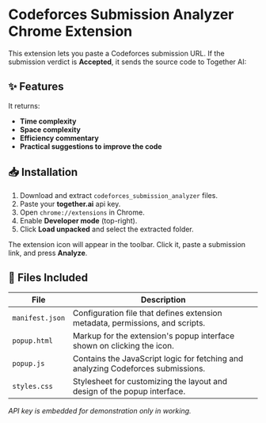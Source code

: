 
# Codeforces Submission Analyzer Chrome Extension

This extension lets you paste a Codeforces submission URL. If the submission verdict is **Accepted**, it sends the source code to Together AI:

## ✨ Features
It returns:
- **Time complexity**
- **Space complexity**
- **Efficiency commentary**
- **Practical suggestions to improve the code**

## 📥 Installation

1. Download and extract `codeforces_submission_analyzer` files.
2. Paste your **together.ai** api key.
3. Open `chrome://extensions` in Chrome.
4. Enable **Developer mode** (top-right).
5. Click **Load unpacked** and select the extracted folder.

The extension icon will appear in the toolbar. Click it, paste a submission link, and press **Analyze**.

## 📁 Files Included

| File | Description |
|------|-------------|
| `manifest.json` | Configuration file that defines extension metadata, permissions, and scripts. |
| `popup.html` | Markup for the extension's popup interface shown on clicking the icon. |
| `popup.js` | Contains the JavaScript logic for fetching and analyzing Codeforces submissions. |
| `styles.css` | Stylesheet for customizing the layout and design of the popup interface. |


*API key is embedded for demonstration only in working.*
